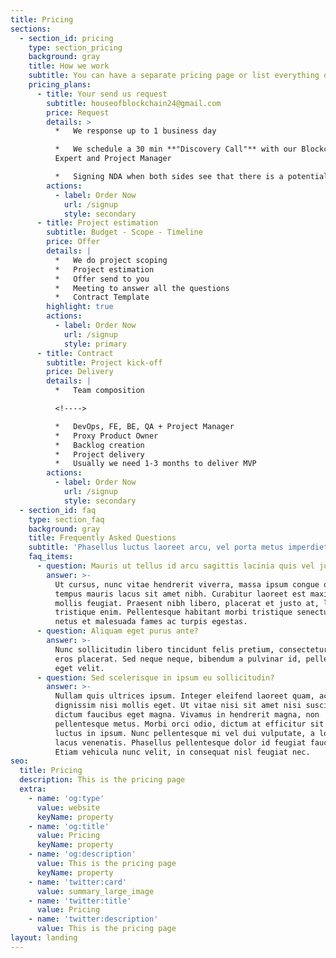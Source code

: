```yaml
---
title: Pricing
sections:
  - section_id: pricing
    type: section_pricing
    background: gray
    title: How we work
    subtitle: You can have a separate pricing page or list everything on the home page.
    pricing_plans:
      - title: Your send us request
        subtitle: houseofblockchain24@gmail.com
        price: Request
        details: >
          *   We response up to 1 business day

          *   We schedule a 30 min **"Discovery Call"** with our Blockchain
          Expert and Project Manager

          *   Signing NDA when both sides see that there is a potential fit
        actions:
          - label: Order Now
            url: /signup
            style: secondary
      - title: Project estimation
        subtitle: Budget - Scope - Timeline
        price: Offer
        details: |
          *   We do project scoping
          *   Project estimation
          *   Offer send to you
          *   Meeting to answer all the questions
          *   Contract Template
        highlight: true
        actions:
          - label: Order Now
            url: /signup
            style: primary
      - title: Contract
        subtitle: Project kick-off
        price: Delivery
        details: |
          *   Team composition

          <!---->

          *   DevOps, FE, BE, QA + Project Manager
          *   Proxy Product Owner
          *   Backlog creation
          *   Project delivery
          *   Usually we need 1-3 months to deliver MVP
        actions:
          - label: Order Now
            url: /signup
            style: secondary
  - section_id: faq
    type: section_faq
    background: gray
    title: Frequently Asked Questions
    subtitle: 'Phasellus luctus laoreet arcu, vel porta metus imperdiet sit amet.'
    faq_items:
      - question: Mauris ut tellus id arcu sagittis lacinia quis vel justo?
        answer: >-
          Ut cursus, nunc vitae hendrerit viverra, massa ipsum congue quam, sed
          tempus mauris lacus sit amet nibh. Curabitur laoreet est maximus
          mollis feugiat. Praesent nibh libero, placerat et justo at, luctus
          tristique enim. Pellentesque habitant morbi tristique senectus et
          netus et malesuada fames ac turpis egestas.
      - question: Aliquam eget purus ante?
        answer: >-
          Nunc sollicitudin libero tincidunt felis pretium, consectetur aliquam
          eros placerat. Sed neque neque, bibendum a pulvinar id, pellentesque
          eget velit.
      - question: Sed scelerisque in ipsum eu sollicitudin?
        answer: >-
          Nullam quis ultrices ipsum. Integer eleifend laoreet quam, ac
          dignissim nisi mollis eget. Ut vitae nisi sit amet nisi suscipit
          dictum faucibus eget magna. Vivamus in hendrerit magna, non
          pellentesque metus. Morbi orci odio, dictum at efficitur sit amet,
          luctus in ipsum. Nunc pellentesque mi vel dui vulputate, a lobortis
          lacus venenatis. Phasellus pellentesque dolor id feugiat faucibus.
          Etiam vehicula nunc velit, in consequat nisl feugiat nec.
seo:
  title: Pricing
  description: This is the pricing page
  extra:
    - name: 'og:type'
      value: website
      keyName: property
    - name: 'og:title'
      value: Pricing
      keyName: property
    - name: 'og:description'
      value: This is the pricing page
      keyName: property
    - name: 'twitter:card'
      value: summary_large_image
    - name: 'twitter:title'
      value: Pricing
    - name: 'twitter:description'
      value: This is the pricing page
layout: landing
---
```

